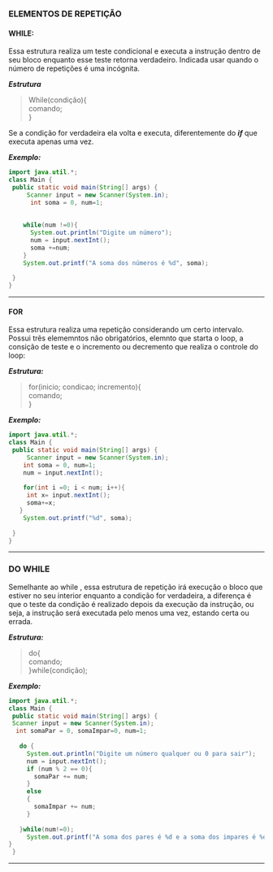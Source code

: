 ### ELEMENTOS DE REPETIÇÃO

#### WHILE:<br> 
Essa estrutura realiza um teste condicional e executa a instrução dentro de seu bloco enquanto esse teste retorna verdadeiro. Indicada usar quando o número de repetições é uma incógnita.

***Estrutura***
> While(condição){<br>
>   comando;<br>
> }<br>

Se a condição for verdadeira ela volta e executa, diferentemente do ***if*** que executa apenas uma vez.

***Exemplo:***
```Java
import java.util.*;
class Main {
 public static void main(String[] args) {
     Scanner input = new Scanner(System.in);
      int soma = 0, num=1;  
   
    
    while(num !=0){
      System.out.println("Digite um número");
      num = input.nextInt();   
      soma +=num;  
    }
    System.out.printf("A soma dos números é %d", soma);
  
 }
}
```

______

#### FOR

Essa estrutura realiza uma repetição considerando um certo intervalo. Possui trẽs elememntos não obrigatórios, elemnto que starta o loop, a consição de teste e o incremento ou decremento que realiza o controle  do loop:<br>

***Estrutura:***<br>
> for(inicio; condicao; incremento){<br>
>    comando;<br>
> }<br>

***Exemplo:***
```Java
import java.util.*;
class Main {
 public static void main(String[] args) {
     Scanner input = new Scanner(System.in);
    int soma = 0, num=1;  
    num = input.nextInt();
  
    for(int i =0; i < num; i++){
     int x= input.nextInt();
     soma+=x;
   }
    System.out.printf("%d", soma);
  
 }
}
```

______


### DO WHILE

Semelhante ao while , essa estrutura de repetição irá execução o bloco que estiver no seu interior enquanto a condição for verdadeira, a diferença é que  o teste da condição é realizado depois da execução da instrução, ou seja, a instrução será executada pelo menos uma vez, estando certa ou errada.<br>

***Estrutura:***
> do{<br>
>    comando;<br>
> }while(condição);<br>

***Exemplo:***
```Java
import java.util.*;
class Main {
 public static void main(String[] args) {
 Scanner input = new Scanner(System.in);
  int somaPar = 0, somaImpar=0, num=1;  
  
   do {
     System.out.println("Digite um número qualquer ou 0 para sair");
     num = input.nextInt();
     if (num % 2 == 0){
       somaPar += num;
     }
     else
     {
       somaImpar += num;
     }
    
   }while(num!=0);
     System.out.printf("A soma dos pares é %d e a soma dos impares é %d", somaPar, somaImpar);
}
 }   
```

______









